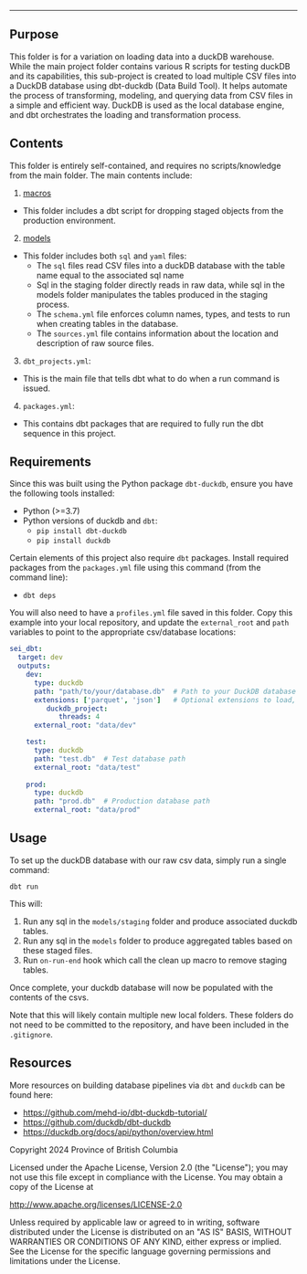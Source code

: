 ---
## Purpose

This folder is for a variation on loading data into a duckDB warehouse. While the main project folder contains various R scripts for testing duckDB and its capabilities, this sub-project is created to load multiple CSV files into a DuckDB database using dbt-duckdb (Data Build Tool). It helps automate the process of transforming, modeling, and querying data from CSV files in a simple and efficient way. DuckDB is used as the local database engine, and dbt orchestrates the loading and transformation process.

## Contents

This folder is entirely self-contained, and requires no scripts/knowledge from the main folder. The main contents include:

1. [macros](macros)
* This folder includes a dbt script for dropping staged objects from the production environment. 

2. [models](models)
* This folder includes both `sql` and `yaml` files:
    * The `sql` files read CSV files into a duckDB database with the table name equal to the associated sql name
    * Sql in the staging folder directly reads in raw data, while sql in the models folder manipulates the tables produced in the staging process. 
    * The `schema.yml` file enforces column names, types, and tests to run when creating tables in the database. 
    * The `sources.yml` file contains information about the location and description of raw source files. 

3. `dbt_projects.yml`:
* This is the main file that tells dbt what to do when a run command is issued.

4. `packages.yml`:
* This contains dbt packages that are required to fully run the dbt sequence in this project. 


## Requirements

Since this was built using the Python package `dbt-duckdb`, ensure you have the following tools installed:

* Python (>=3.7)
* Python versions of duckdb and `dbt`:
    * `pip install dbt-duckdb`
    * `pip install duckdb`

Certain elements of this project also require `dbt` packages. Install required packages from the `packages.yml` file using this command (from the command line):
* `dbt deps`


You will also need to have a `profiles.yml` file saved in this folder. Copy this example into your local repository, and update the `external_root` and `path` variables to point to the appropriate csv/database locations:

```yaml
sei_dbt:
  target: dev
  outputs:
    dev:
      type: duckdb
      path: "path/to/your/database.db"  # Path to your DuckDB database file
      extensions: ['parquet', 'json']   # Optional extensions to load, if needed
         duckdb_project:
            threads: 4
      external_root: "data/dev"

    test:
      type: duckdb
      path: "test.db"  # Test database path
      external_root: "data/test" 
      
    prod:
      type: duckdb
      path: "prod.db"  # Production database path
      external_root: "data/prod"
```

## Usage

To set up the duckDB database with our raw csv data, simply run a single command:

`dbt run`

This will:
1. Run any sql in the `models/staging` folder and produce associated duckdb tables.
2. Run any sql in the `models` folder to produce aggregated tables based on these staged files. 
3. Run `on-run-end` hook which call the clean up macro to remove staging tables. 

Once complete, your duckdb database will now be populated with the contents of the csvs. 

Note that this will likely contain multiple new local folders. These folders do not need to be committed to the repository, and have been included in the `.gitignore`. 

## Resources

More resources on building database pipelines via `dbt` and `duckdb` can be found here: 

* https://github.com/mehd-io/dbt-duckdb-tutorial/
* https://github.com/duckdb/dbt-duckdb
* https://duckdb.org/docs/api/python/overview.html


Copyright 2024 Province of British Columbia

Licensed under the Apache License, Version 2.0 (the "License");
you may not use this file except in compliance with the License.
You may obtain a copy of the License at 

   http://www.apache.org/licenses/LICENSE-2.0

Unless required by applicable law or agreed to in writing, software
distributed under the License is distributed on an "AS IS" BASIS,
WITHOUT WARRANTIES OR CONDITIONS OF ANY KIND, either express or implied.
See the License for the specific language governing permissions and
limitations under the License.
